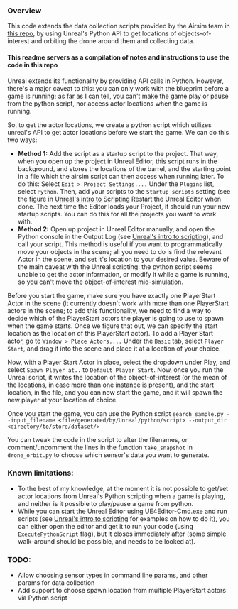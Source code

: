 ### Overview
This code extends the data collection scripts provided by the Airsim team in [this repo](https://github.com/Microsoft/DroneRescue), by using Unreal's Python API to get locations of objects-of-interest and orbiting the drone around them and collecting data.

#### This readme servers as a compilation of notes and instructions to use the code in this repo
Unreal extends its functionality by providing API calls in Python. However, there's a major caveat to this: you can only work with the blueprint before a game is running; as far as I can tell, you can't make the game play or pause from the python script, nor access actor locations when the game is running.

So, to get the actor locations, we create a python script which utilizes unreal's API to get actor locations before we start the game. We can do this two ways:
- **Method 1:** Add the script as a startup script to the project. That way, when you open up the project in Unreal Editor, this script runs in the background, and stores the locations of the barrel, and the starting point in a file which the airsim script can then access when running later. To do this:
Select `Edit > Project Settings....` Under the `Plugins` list, select `Python`. Then, add your scripts to the `Startup scripts` setting (see the figure in [Unreal's intro to Scripting](https://docs.unrealengine.com/en-US/ProductionPipelines/ScriptingAndAutomation/Python/#startupscripts)
Restart the Unreal Editor when done. The next time the Editor loads your Project, it should run your new startup scripts. You can do this for all the projects you want to work with.
- **Method 2:** Open up project in Unreal Editor manually, and open the Python console in the Output Log (see [Unreal's intro to scripting](https://docs.unrealengine.com/en-US/ProductionPipelines/ScriptingAndAutomation/Python/#thepythonconsoleintheoutputlog)), and call your script. This method is useful if you want to programmatically move your objects in the scene; all you need to do is find the relevant Actor in the scene, and set it's location to your desired value. Beware of the main caveat with the Unreal scripting: the python script seems unable to get the actor information, or modify it while a game is running, so you can't move the object-of-interest mid-simulation.

Before you start the game, make sure you have exactly one PlayerStart Actor in the scene (it currently doesn't work with more than one PlayerStart actors in the scene; to add this functionality, we need to find a way to decide which of the PlayerStart actors the player is going to use to spawn when the game starts. Once we figure that out, we can specify the start location as the location of this PlayerStart actor). To add a Player Start actor, go to `Window > Place Actors....` Under the `Basic` tab, select `Player Start`, and drag it into the scene and place it at a location of your choice.

Now, with a Player Start Actor in place, select the dropdown under Play, and select `Spawn Player at..` to `Default Player Start`. Now, once you run the Unreal script, it writes the location of the object-of-interest (or the mean of the locations, in case more than one instance is present), and the start location, in the file, and you can now start the game, and it will spawn the new player at your location of choice.

Once you start the game, you can use the Python script `search_sample.py --input_filename <file/generated/by/Unreal/python/script> --output_dir <directory/to/store/dataset/>`

You can tweak the code in the script to alter the filenames, or comment/uncomment the lines in the function `take_snapshot` in `drone_orbit.py` to choose which sensor's data you want to generate.

### Known limitations:
- To the best of my knowledge, at the moment it is not possible to get/set actor locations from Unreal's Python scripting when a game is playing, and neither is it possible to play/pause a game from python.
- While you can start the Unreal Editor using UE4Editor-Cmd.exe and run scripts (see [Unreal's intro to scripting](https://docs.unrealengine.com/en-US/ProductionPipelines/ScriptingAndAutomation/Python/#thecommandline) for examples on how to do it), you can either open the editor and get it to run your code (using `ExecutePythonScript` flag), but it closes immediately after (some simple walk-around should be possible, and needs to be looked at).

### TODO:
- Allow choosing sensor types in command line params, and other params for data collection
- Add support to choose spawn location from multiple PlayerStart actors via Python script
